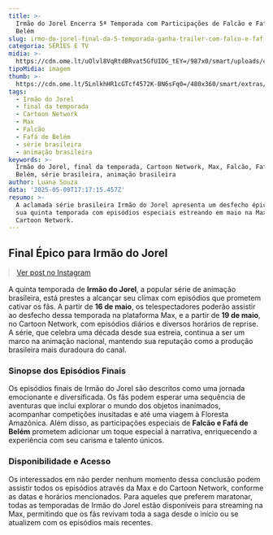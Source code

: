 ```yaml
---
title: >-
  Irmão do Jorel Encerra 5ª Temporada com Participações de Falcão e Fafá de
  Belém
slug: irmo-do-jorel-final-da-5-temporada-ganha-trailer-com-falco-e-faf-de-belm
categoria: SÉRIES E TV
midia: >-
  https://cdn.ome.lt/uOlvl8VqRtdBRvat5GfUIDG_tEY=/987x0/smart/uploads/conteudo/fotos/jorel_C0AHrmb.png
tipoMidia: imagem
thumb: >-
  https://cdn.ome.lt/5LnlkhHR1cGTcf4572K-BN6sFq0=/480x360/smart/extras/conteudos/jorel_QfiuN2H.png
tags:
  - Irmão do Jorel
  - final da temporada
  - Cartoon Network
  - Max
  - Falcão
  - Fafá de Belém
  - série brasileira
  - animação brasileira
keywords: >-
  Irmão do Jorel, final da temporada, Cartoon Network, Max, Falcão, Fafá de
  Belém, série brasileira, animação brasileira
author: Luana Souza
data: '2025-05-09T17:17:15.457Z'
resumo: >-
  A aclamada série brasileira Irmão do Jorel apresenta um desfecho épico para
  sua quinta temporada com episódios especiais estreando em maio na Max e
  Cartoon Network.
---
```


## Final Épico para Irmão do Jorel

<blockquote class="instagram-media" data-instgrm-permalink="https://www.instagram.com/reel/DJby0j6MFPq/" data-instgrm-version="14" style="width:100%; max-width:540px; margin:1rem auto;"><a href="https://www.instagram.com/reel/DJby0j6MFPq/">Ver post no Instagram</a></blockquote>

A quinta temporada de **Irmão do Jorel**, a popular série de animação brasileira, está prestes a alcançar seu clímax com episódios que prometem cativar os fãs. A partir de **16 de maio**, os telespectadores poderão assistir ao desfecho dessa temporada na plataforma Max, e a partir de **19 de maio**, no Cartoon Network, com episódios diários e diversos horários de reprise. A série, que celebra uma década desde sua estreia, continua a ser um marco na animação nacional, mantendo sua reputação como a produção brasileira mais duradoura do canal.

### Sinopse dos Episódios Finais

Os episódios finais de Irmão do Jorel são descritos como uma jornada emocionante e diversificada. Os fãs podem esperar uma sequência de aventuras que inclui explorar o mundo dos objetos inanimados, acompanhar competições inusitadas e até uma viagem à Floresta Amazônica. Além disso, as participações especiais de **Falcão e Fafá de Belém** prometem adicionar um toque especial à narrativa, enriquecendo a experiência com seu carisma e talento únicos.

### Disponibilidade e Acesso

Os interessados em não perder nenhum momento dessa conclusão podem assistir todos os episódios através da Max e do Cartoon Network, conforme as datas e horários mencionados. Para aqueles que preferem maratonar, todas as temporadas de Irmão do Jorel estão disponíveis para streaming na Max, permitindo que os fãs revivam toda a saga desde o início ou se atualizem com os episódios mais recentes.
